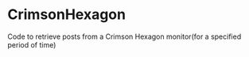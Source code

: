 # CrimsonHexagon
Code to retrieve posts from a Crimson Hexagon monitor(for a specified period of time)
